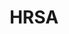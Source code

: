 ---
# This topic lives at
# https://digital.gov/topics/hrsa

# Topic Title
title: "HRSA"

# description — keep it short and clear
# summary: ""

# Weight
weight: 1

# For more information on managing topics,
# see https://github.com/GSA/digitalgov.gov/wiki/topics
---